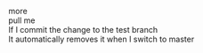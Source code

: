 more  
pull me  
If I commit the change to the test branch  
It automatically removes it when I switch to master  
